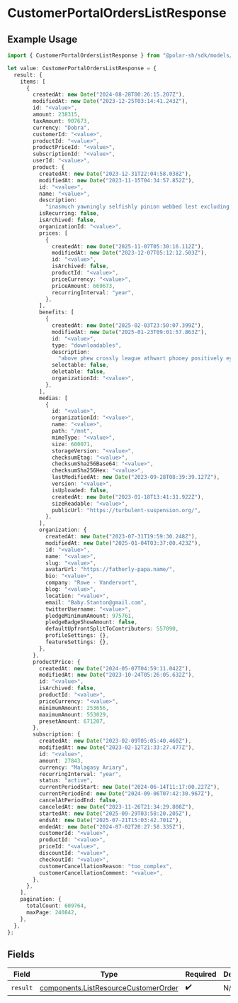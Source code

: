 # CustomerPortalOrdersListResponse

## Example Usage

```typescript
import { CustomerPortalOrdersListResponse } from "@polar-sh/sdk/models/operations";

let value: CustomerPortalOrdersListResponse = {
  result: {
    items: [
      {
        createdAt: new Date("2024-08-28T00:26:15.207Z"),
        modifiedAt: new Date("2023-12-25T03:14:41.243Z"),
        id: "<value>",
        amount: 238315,
        taxAmount: 907673,
        currency: "Dobra",
        customerId: "<value>",
        productId: "<value>",
        productPriceId: "<value>",
        subscriptionId: "<value>",
        userId: "<value>",
        product: {
          createdAt: new Date("2023-12-31T22:04:58.038Z"),
          modifiedAt: new Date("2023-11-15T04:34:57.852Z"),
          id: "<value>",
          name: "<value>",
          description:
            "inasmuch yawningly selfishly pinion webbed lest excluding bravely provided",
          isRecurring: false,
          isArchived: false,
          organizationId: "<value>",
          prices: [
            {
              createdAt: new Date("2025-11-07T05:30:16.112Z"),
              modifiedAt: new Date("2023-12-07T05:12:12.503Z"),
              id: "<value>",
              isArchived: false,
              productId: "<value>",
              priceCurrency: "<value>",
              priceAmount: 669673,
              recurringInterval: "year",
            },
          ],
          benefits: [
            {
              createdAt: new Date("2025-02-03T23:50:07.399Z"),
              modifiedAt: new Date("2025-01-23T09:01:57.863Z"),
              id: "<value>",
              type: "downloadables",
              description:
                "above phew crossly league athwart phooey positively eyeglasses",
              selectable: false,
              deletable: false,
              organizationId: "<value>",
            },
          ],
          medias: [
            {
              id: "<value>",
              organizationId: "<value>",
              name: "<value>",
              path: "/mnt",
              mimeType: "<value>",
              size: 600071,
              storageVersion: "<value>",
              checksumEtag: "<value>",
              checksumSha256Base64: "<value>",
              checksumSha256Hex: "<value>",
              lastModifiedAt: new Date("2023-09-28T08:39:39.127Z"),
              version: "<value>",
              isUploaded: false,
              createdAt: new Date("2023-01-18T13:41:31.922Z"),
              sizeReadable: "<value>",
              publicUrl: "https://turbulent-suspension.org/",
            },
          ],
          organization: {
            createdAt: new Date("2023-07-31T19:59:30.248Z"),
            modifiedAt: new Date("2025-01-04T03:37:00.423Z"),
            id: "<value>",
            name: "<value>",
            slug: "<value>",
            avatarUrl: "https://fatherly-papa.name/",
            bio: "<value>",
            company: "Rowe - Vandervort",
            blog: "<value>",
            location: "<value>",
            email: "Baby.Stanton@gmail.com",
            twitterUsername: "<value>",
            pledgeMinimumAmount: 975761,
            pledgeBadgeShowAmount: false,
            defaultUpfrontSplitToContributors: 557090,
            profileSettings: {},
            featureSettings: {},
          },
        },
        productPrice: {
          createdAt: new Date("2024-05-07T04:59:11.042Z"),
          modifiedAt: new Date("2023-10-24T05:26:05.632Z"),
          id: "<value>",
          isArchived: false,
          productId: "<value>",
          priceCurrency: "<value>",
          minimumAmount: 253656,
          maximumAmount: 553029,
          presetAmount: 671207,
        },
        subscription: {
          createdAt: new Date("2023-02-09T05:05:40.460Z"),
          modifiedAt: new Date("2023-02-12T21:33:27.477Z"),
          id: "<value>",
          amount: 27843,
          currency: "Malagasy Ariary",
          recurringInterval: "year",
          status: "active",
          currentPeriodStart: new Date("2024-06-14T11:17:00.227Z"),
          currentPeriodEnd: new Date("2024-09-06T07:42:30.967Z"),
          cancelAtPeriodEnd: false,
          canceledAt: new Date("2023-11-26T21:34:29.808Z"),
          startedAt: new Date("2025-09-29T03:58:20.205Z"),
          endsAt: new Date("2025-07-21T15:03:42.701Z"),
          endedAt: new Date("2024-07-02T20:27:58.335Z"),
          customerId: "<value>",
          productId: "<value>",
          priceId: "<value>",
          discountId: "<value>",
          checkoutId: "<value>",
          customerCancellationReason: "too_complex",
          customerCancellationComment: "<value>",
        },
      },
    ],
    pagination: {
      totalCount: 609764,
      maxPage: 240842,
    },
  },
};
```

## Fields

| Field                                                                                        | Type                                                                                         | Required                                                                                     | Description                                                                                  |
| -------------------------------------------------------------------------------------------- | -------------------------------------------------------------------------------------------- | -------------------------------------------------------------------------------------------- | -------------------------------------------------------------------------------------------- |
| `result`                                                                                     | [components.ListResourceCustomerOrder](../../models/components/listresourcecustomerorder.md) | :heavy_check_mark:                                                                           | N/A                                                                                          |